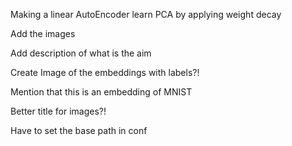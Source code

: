 Making a linear AutoEncoder learn PCA by applying weight decay


Add the images

Add description of what is the aim

Create Image of the embeddings with labels?!

Mention that this is an embedding of MNIST

Better title for images?!

Have to set the base path in conf
